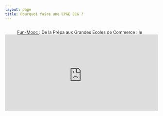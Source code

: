 ```yaml
---
layout: page
title: Pourquoi faire une CPGE ECG ?
---
```



<div style="position:relative;padding-bottom:56.25%;height:0;overflow:hidden;">
  <figure><iframe style="width:100%;height:95%;position:absolute;left:0px;top:30px;overflow:hidden" frameborder="0" type="text/html" src="https://www.dailymotion.com/embed/video/x6vp1pu" width="100%" height="100%" allowfullscreen> </iframe>
    <figcaption> <a href="https://www.fun-mooc.fr/courses/course-v1:cpge-economiques+153001+session01/about"> Fun-Mooc </a> : De la Prépa aux Grandes Ecoles de Commerce : le bon parcours pour moi ?</figcaption>
   </figure> 
</div>

